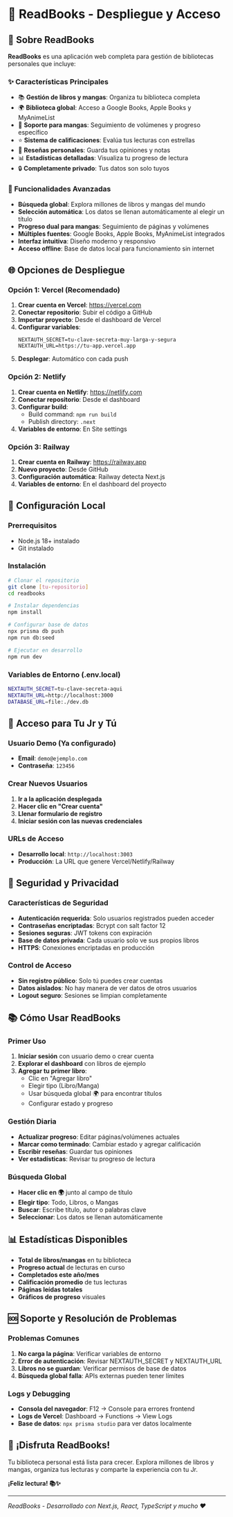 # 🚀 ReadBooks - Despliegue y Acceso

## 📖 Sobre ReadBooks

**ReadBooks** es una aplicación web completa para gestión de bibliotecas personales que incluye:

### ✨ Características Principales
- 📚 **Gestión de libros y mangas**: Organiza tu biblioteca completa
- 🌍 **Biblioteca global**: Acceso a Google Books, Apple Books y MyAnimeList
- 🎌 **Soporte para mangas**: Seguimiento de volúmenes y progreso específico
- ⭐ **Sistema de calificaciones**: Evalúa tus lecturas con estrellas
- 📝 **Reseñas personales**: Guarda tus opiniones y notas
- 📊 **Estadísticas detalladas**: Visualiza tu progreso de lectura
- 🔒 **Completamente privado**: Tus datos son solo tuyos

### 🎯 Funcionalidades Avanzadas
- **Búsqueda global**: Explora millones de libros y mangas del mundo
- **Selección automática**: Los datos se llenan automáticamente al elegir un título
- **Progreso dual para mangas**: Seguimiento de páginas y volúmenes
- **Múltiples fuentes**: Google Books, Apple Books, MyAnimeList integrados
- **Interfaz intuitiva**: Diseño moderno y responsivo
- **Acceso offline**: Base de datos local para funcionamiento sin internet

## 🌐 Opciones de Despliegue

### Opción 1: Vercel (Recomendado)
1. **Crear cuenta en Vercel**: https://vercel.com
2. **Conectar repositorio**: Subir el código a GitHub
3. **Importar proyecto**: Desde el dashboard de Vercel
4. **Configurar variables**:
   ```
   NEXTAUTH_SECRET=tu-clave-secreta-muy-larga-y-segura
   NEXTAUTH_URL=https://tu-app.vercel.app
   ```
5. **Desplegar**: Automático con cada push

### Opción 2: Netlify
1. **Crear cuenta en Netlify**: https://netlify.com
2. **Conectar repositorio**: Desde el dashboard
3. **Configurar build**:
   - Build command: `npm run build`
   - Publish directory: `.next`
4. **Variables de entorno**: En Site settings

### Opción 3: Railway
1. **Crear cuenta en Railway**: https://railway.app
2. **Nuevo proyecto**: Desde GitHub
3. **Configuración automática**: Railway detecta Next.js
4. **Variables de entorno**: En el dashboard del proyecto

## 🔧 Configuración Local

### Prerrequisitos
- Node.js 18+ instalado
- Git instalado

### Instalación
```bash
# Clonar el repositorio
git clone [tu-repositorio]
cd readbooks

# Instalar dependencias
npm install

# Configurar base de datos
npx prisma db push
npm run db:seed

# Ejecutar en desarrollo
npm run dev
```

### Variables de Entorno (.env.local)
```bash
NEXTAUTH_SECRET=tu-clave-secreta-aqui
NEXTAUTH_URL=http://localhost:3000
DATABASE_URL=file:./dev.db
```

## 👥 Acceso para Tu Jr y Tú

### Usuario Demo (Ya configurado)
- **Email**: `demo@ejemplo.com` 
- **Contraseña**: `123456`

### Crear Nuevos Usuarios
1. **Ir a la aplicación desplegada**
2. **Hacer clic en "Crear cuenta"**
3. **Llenar formulario de registro**
4. **Iniciar sesión con las nuevas credenciales**

### URLs de Acceso
- **Desarrollo local**: `http://localhost:3003`
- **Producción**: La URL que genere Vercel/Netlify/Railway

## 🔐 Seguridad y Privacidad

### Características de Seguridad
- **Autenticación requerida**: Solo usuarios registrados pueden acceder
- **Contraseñas encriptadas**: Bcrypt con salt factor 12
- **Sesiones seguras**: JWT tokens con expiración
- **Base de datos privada**: Cada usuario solo ve sus propios libros
- **HTTPS**: Conexiones encriptadas en producción

### Control de Acceso
- **Sin registro público**: Solo tú puedes crear cuentas
- **Datos aislados**: No hay manera de ver datos de otros usuarios
- **Logout seguro**: Sesiones se limpian completamente

## 📚 Cómo Usar ReadBooks

### Primer Uso
1. **Iniciar sesión** con usuario demo o crear cuenta
2. **Explorar el dashboard** con libros de ejemplo
3. **Agregar tu primer libro**:
   - Clic en "Agregar libro"
   - Elegir tipo (Libro/Manga)
   - Usar búsqueda global 🌍 para encontrar títulos
   - Configurar estado y progreso

### Gestión Diaria
- **Actualizar progreso**: Editar páginas/volúmenes actuales
- **Marcar como terminado**: Cambiar estado y agregar calificación
- **Escribir reseñas**: Guardar tus opiniones
- **Ver estadísticas**: Revisar tu progreso de lectura

### Búsqueda Global
- **Hacer clic en 🌍** junto al campo de título
- **Elegir tipo**: Todo, Libros, o Mangas
- **Buscar**: Escribe título, autor o palabras clave
- **Seleccionar**: Los datos se llenan automáticamente

## 📊 Estadísticas Disponibles

- **Total de libros/mangas** en tu biblioteca
- **Progreso actual** de lecturas en curso
- **Completados este año/mes**
- **Calificación promedio** de tus lecturas
- **Páginas leídas totales**
- **Gráficos de progreso** visuales

## 🆘 Soporte y Resolución de Problemas

### Problemas Comunes
1. **No carga la página**: Verificar variables de entorno
2. **Error de autenticación**: Revisar NEXTAUTH_SECRET y NEXTAUTH_URL
3. **Libros no se guardan**: Verificar permisos de base de datos
4. **Búsqueda global falla**: APIs externas pueden tener límites

### Logs y Debugging
- **Consola del navegador**: F12 → Console para errores frontend
- **Logs de Vercel**: Dashboard → Functions → View Logs
- **Base de datos**: `npx prisma studio` para ver datos localmente

## 🎉 ¡Disfruta ReadBooks!

Tu biblioteca personal está lista para crecer. Explora millones de libros y mangas, organiza tus lecturas y comparte la experiencia con tu Jr.

**¡Feliz lectura! 📚✨**

---

*ReadBooks - Desarrollado con Next.js, React, TypeScript y mucho ❤️*
